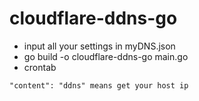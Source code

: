 # cloudflare-ddns-go

- input all your settings in myDNS.json
- go build -o cloudflare-ddns-go main.go
- crontab

`"content": "ddns" means get your host ip`
